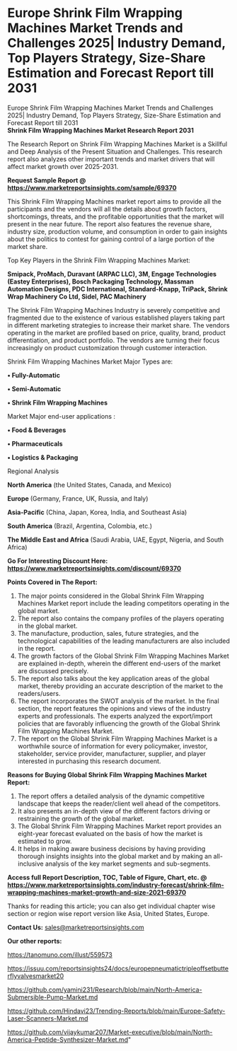 # Europe Shrink Film Wrapping Machines Market Trends and Challenges 2025| Industry Demand, Top Players Strategy, Size-Share Estimation and Forecast Report till 2031
Europe Shrink Film Wrapping Machines Market Trends and Challenges 2025| Industry Demand, Top Players Strategy, Size-Share Estimation and Forecast Report till 2031  
<strong>Shrink Film Wrapping Machines Market Research Report 2031</strong>

The Research Report on Shrink Film Wrapping Machines Market is a Skillful and Deep Analysis of the Present Situation and Challenges. This research report also analyzes other important trends and market drivers that will affect market growth over 2025-2031.

<strong>Request Sample Report @ <a href=https://www.marketreportsinsights.com/sample/69370>https://www.marketreportsinsights.com/sample/69370</a></strong>

This Shrink Film Wrapping Machines market report aims to provide all the participants and the vendors will all the details about growth factors, shortcomings, threats, and the profitable opportunities that the market will present in the near future. The report also features the revenue share, industry size, production volume, and consumption in order to gain insights about the politics to contest for gaining control of a large portion of the market share.

Top Key Players in the Shrink Film Wrapping Machines Market:

<strong>Smipack, ProMach, Duravant (ARPAC LLC), 3M, Engage Technologies (Eastey Enterprises), Bosch Packaging Technology, Massman Automation Designs, PDC International, Standard-Knapp, TriPack, Shrink Wrap Machinery Co Ltd, Sidel, PAC Machinery</strong>

The Shrink Film Wrapping Machines Industry is severely competitive and fragmented due to the existence of various established players taking part in different marketing strategies to increase their market share. The vendors operating in the market are profiled based on price, quality, brand, product differentiation, and product portfolio. The vendors are turning their focus increasingly on product customization through customer interaction.

Shrink Film Wrapping Machines Market Major Types are:

<strong>• Fully-Automatic

• Semi-Automatic

• Shrink Film Wrapping Machines</strong>

Market Major end-user applications :

<strong>• Food & Beverages

• Pharmaceuticals

• Logistics & Packaging</strong>

Regional Analysis

</u><strong><b>North America</b></strong> (the United States, Canada, and Mexico)

<strong><b>Europe </b></strong>(Germany, France, UK, Russia, and Italy)

<strong><b>Asia-Pacific</b></strong> (China, Japan, Korea, India, and Southeast Asia)

<strong><b>South America</b></strong> (Brazil, Argentina, Colombia, etc.)

<strong><b>The Middle East and Africa</b></strong> (Saudi Arabia, UAE, Egypt, Nigeria, and South Africa)

<strong>Go For Interesting Discount Here: <a href=https://www.marketreportsinsights.com/discount/69370>https://www.marketreportsinsights.com/discount/69370</a></strong>

<strong>Points Covered in The Report:</strong>
<ol>
  <li>The major points considered in the Global Shrink Film Wrapping Machines Market report include the leading competitors operating in the global market.</li>
  <li>The report also contains the company profiles of the players operating in the global market.</li>
  <li>The manufacture, production, sales, future strategies, and the technological capabilities of the leading manufacturers are also included in the report.</li>
  <li>The growth factors of the Global Shrink Film Wrapping Machines Market are explained in-depth, wherein the different end-users of the market are discussed precisely.</li>
  <li>The report also talks about the key application areas of the global market, thereby providing an accurate description of the market to the readers/users.</li>
  <li>The report incorporates the SWOT analysis of the market. In the final section, the report features the opinions and views of the industry experts and professionals. The experts analyzed the export/import policies that are favorably influencing the growth of the Global Shrink Film Wrapping Machines Market.</li>
  <li>The report on the Global Shrink Film Wrapping Machines Market is a worthwhile source of information for every policymaker, investor, stakeholder, service provider, manufacturer, supplier, and player interested in purchasing this research document.</li>
</ol>
<strong>Reasons for Buying Global Shrink Film Wrapping Machines Market Report:</strong>

<ol>
  <li>The report offers a detailed analysis of the dynamic competitive landscape that keeps the reader/client well ahead of the competitors.</li>
  <li>It also presents an in-depth view of the different factors driving or restraining the growth of the global market.</li>
  <li>The Global Shrink Film Wrapping Machines Market report provides an eight-year forecast evaluated on the basis of how the market is estimated to grow.</li>
  <li>It helps in making aware business decisions by having providing thorough insights insights into the global market and by making an all-inclusive analysis of the key market segments and sub-segments.</li>
</ol>
<strong>Access full Report Description, TOC, Table of Figure, Chart, etc. @ <a href=https://www.marketreportsinsights.com/industry-forecast/shrink-film-wrapping-machines-market-growth-and-size-2021-69370>https://www.marketreportsinsights.com/industry-forecast/shrink-film-wrapping-machines-market-growth-and-size-2021-69370</a></strong>


Thanks for reading this article; you can also get individual chapter wise section or region wise report version like Asia, United States, Europe.

<strong>Contact Us:</strong>
sales@marketreportsinsights.com

<strong>Our other reports:</strong>

<a href=https://tanomuno.com/illust/559573>https://tanomuno.com/illust/559573</a>

<a href=https://issuu.com/reportsinsights24/docs/europepneumatictripleoffsetbutterflyvalvesmarket20>https://issuu.com/reportsinsights24/docs/europepneumatictripleoffsetbutterflyvalvesmarket20</a>

<a href=https://github.com/yamini231/Research/blob/main/North-America-Submersible-Pump-Market.md>https://github.com/yamini231/Research/blob/main/North-America-Submersible-Pump-Market.md</a>

<a href=https://github.com/Hindavi23/Trending-Reports/blob/main/Europe-Safety-Laser-Scanners-Market.md>https://github.com/Hindavi23/Trending-Reports/blob/main/Europe-Safety-Laser-Scanners-Market.md</a>

<a href=https://github.com/vijaykumar207/Market-executive/blob/main/North-America-Peptide-Synthesizer-Market.md>https://github.com/vijaykumar207/Market-executive/blob/main/North-America-Peptide-Synthesizer-Market.md</a>"
